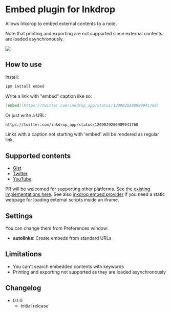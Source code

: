 # Embed plugin for Inkdrop

Allows Inkdrop to embed external contents to a note.

Note that printing and exporting are not supported since external contents are loaded asynchronously.

![](https://github.com/inkdropapp/inkdrop-embed/raw/master/docs/screenshot.png)

## How to use

Install:

```sh
ipm install embed
```

Write a link with "embed" caption like so:

```markdown
[embed](https://twitter.com/inkdrop_app/status/1209029200989941760)
```

Or just write a URL:

```markdown
https://twitter.com/inkdrop_app/status/1209029200989941760
```

Links with a caption not starting with 'embed' will be rendered as regular link.

## Supported contents

- [Gist](https://gist.github.com/)
- [Twitter](https://twitter.com/)
- [YouTube](https://www.youtube.com/)

PR will be welcomed for supporting other platforms.
See [the existing implementations here](https://github.com/inkdropapp/inkdrop-embed/tree/master/src/providers).
See also [inkdrop embed provider](https://github.com/inkdropapp/inkdrop-embed-provider) if you need a static webpage for loading external scripts inside an iframe.

## Settings

You can change them from Preferences window:

- **autolinks**: Create embeds from standard URLs

## Limitations

- You can't search embedded contents with keywords
- Printing and exporting not supported as they are loaded asynchronously

## Changelog

- 0.1.0
  - Initial release
